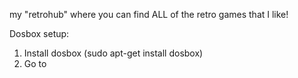 my "retrohub" where you can find ALL of the retro games that I like!


Dosbox setup:
1. Install dosbox (sudo apt-get install dosbox)
2. Go to 
